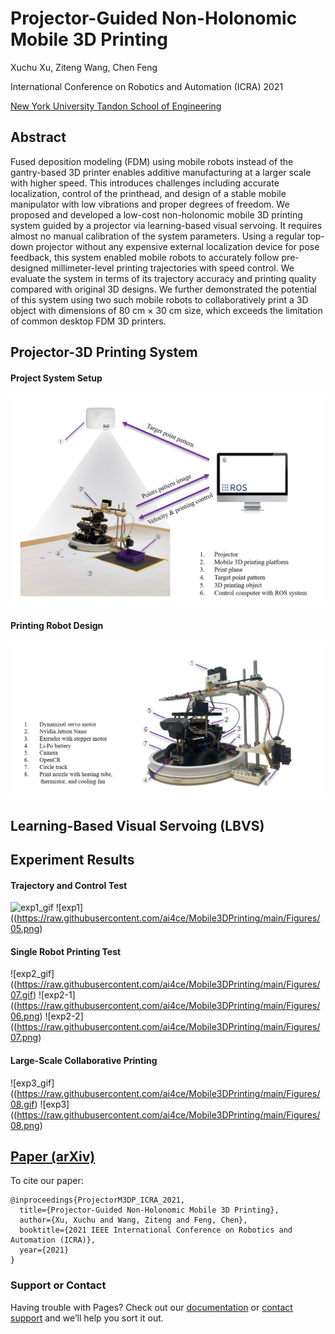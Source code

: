 # Projector-Guided Non-Holonomic Mobile 3D Printing

Xuchu Xu, Ziteng Wang, Chen Feng

International Conference on Robotics and Automation (ICRA) 2021

[New York University Tandon School of Engineering](https://ai4ce.github.io)

## Abstract
Fused deposition modeling (FDM) using mobile robots instead of the gantry-based 3D printer enables additive manufacturing at a larger scale with higher speed. This introduces challenges including accurate localization, control of the printhead, and design of a stable mobile manipulator with low vibrations and proper degrees of freedom. We proposed and developed a low-cost non-holonomic mobile 3D printing system guided by a projector via learning-based visual servoing. It requires almost no manual calibration of the system parameters. Using a regular top-down projector without any expensive external localization device for pose feedback, this system enabled mobile robots to accurately follow pre-designed millimeter-level printing trajectories with speed control. We evaluate the system in terms of its trajectory accuracy and printing quality compared with original 3D designs. We further demonstrated the potential of this system using two such mobile robots to collaboratively print a 3D object with dimensions of 80 cm × 30 cm size, which exceeds the limitation of common desktop FDM 3D printers.

## Projector-3D Printing System 
#### Project System Setup
![System Setup](https://raw.githubusercontent.com/ai4ce/Mobile3DPrinting/main/Figures/01.png)

#### Printing Robot Design
![Robot Design](https://raw.githubusercontent.com/ai4ce/Mobile3DPrinting/main/Figures/02.png)

## Learning-Based Visual Servoing (LBVS)

## Experiment Results
#### Trajectory and Control Test
![exp1_gif](https://raw.githubusercontent.com/ai4ce/Mobile3DPrinting/main/Figures/05.gif)
![exp1]((https://raw.githubusercontent.com/ai4ce/Mobile3DPrinting/main/Figures/05.png)
#### Single Robot Printing Test
![exp2_gif]((https://raw.githubusercontent.com/ai4ce/Mobile3DPrinting/main/Figures/07.gif)
![exp2-1]((https://raw.githubusercontent.com/ai4ce/Mobile3DPrinting/main/Figures/06.png)
![exp2-2]((https://raw.githubusercontent.com/ai4ce/Mobile3DPrinting/main/Figures/07.png)
#### Large-Scale Collaborative Printing
![exp3_gif]((https://raw.githubusercontent.com/ai4ce/Mobile3DPrinting/main/Figures/08.gif)
![exp3]((https://raw.githubusercontent.com/ai4ce/Mobile3DPrinting/main/Figures/08.png)

## [Paper (arXiv)](https://arxiv.org/abs/2105.08950)
To cite our paper:
```
@inproceedings{ProjectorM3DP_ICRA_2021,
  title={Projector-Guided Non-Holonomic Mobile 3D Printing},
  author={Xu, Xuchu and Wang, Ziteng and Feng, Chen},
  booktitle={2021 IEEE International Conference on Robotics and Automation (ICRA)},
  year={2021}
}
```


### Support or Contact

Having trouble with Pages? Check out our [documentation](https://docs.github.com/categories/github-pages-basics/) or [contact support](https://support.github.com/contact) and we’ll help you sort it out.
